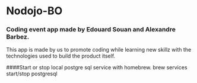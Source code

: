 # Nodojo-BO
### Coding event app made by Edouard Souan and Alexandre Barbez.

This app is made by us to promote coding while learning new skillz with the technologies used to build the product itself.

####Start or stop local postgre sql service with homebrew.
brew services start/stop postgresql
